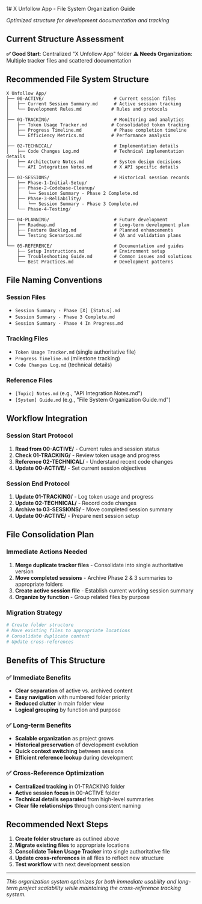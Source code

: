 1# X Unfollow App - File System Organization Guide

*Optimized structure for development documentation and tracking*

## Current Structure Assessment

**✅ Good Start**: Centralized "X Unfollow App" folder
**⚠️ Needs Organization**: Multiple tracker files and scattered documentation

## Recommended File System Structure

```
X Unfollow App/
├── 00-ACTIVE/                          # Current session files
│   ├── Current Session Summary.md      # Active session tracking
│   └── Development Rules.md           # Rules and protocols
│
├── 01-TRACKING/                        # Monitoring and analytics
│   ├── Token Usage Tracker.md         # Consolidated token tracking
│   ├── Progress Timeline.md            # Phase completion timeline
│   └── Efficiency Metrics.md          # Performance analysis
│
├── 02-TECHNICAL/                       # Implementation details
│   ├── Code Changes Log.md             # Technical implementation details
│   ├── Architecture Notes.md           # System design decisions
│   └── API Integration Notes.md        # X API specific details
│
├── 03-SESSIONS/                        # Historical session records
│   ├── Phase-1-Initial-Setup/
│   ├── Phase-2-Codebase-Cleanup/
│   │   └── Session Summary - Phase 2 Complete.md
│   ├── Phase-3-Reliability/
│   │   └── Session Summary - Phase 3 Complete.md
│   └── Phase-4-Testing/
│
├── 04-PLANNING/                        # Future development
│   ├── Roadmap.md                      # Long-term development plan
│   ├── Feature Backlog.md              # Planned enhancements
│   └── Testing Scenarios.md            # QA and validation plans
│
└── 05-REFERENCE/                       # Documentation and guides
    ├── Setup Instructions.md           # Environment setup
    ├── Troubleshooting Guide.md        # Common issues and solutions
    └── Best Practices.md               # Development patterns
```

## File Naming Conventions

### Session Files
- `Session Summary - Phase [X] [Status].md`
- `Session Summary - Phase 3 Complete.md`
- `Session Summary - Phase 4 In Progress.md`

### Tracking Files
- `Token Usage Tracker.md` (single authoritative file)
- `Progress Timeline.md` (milestone tracking)
- `Code Changes Log.md` (technical details)

### Reference Files
- `[Topic] Notes.md` (e.g., "API Integration Notes.md")
- `[System] Guide.md` (e.g., "File System Organization Guide.md")

## Workflow Integration

### Session Start Protocol
1. **Read from 00-ACTIVE/** - Current rules and session status
2. **Check 01-TRACKING/** - Review token usage and progress
3. **Reference 02-TECHNICAL/** - Understand recent code changes
4. **Update 00-ACTIVE/** - Set current session objectives

### Session End Protocol
1. **Update 01-TRACKING/** - Log token usage and progress
2. **Update 02-TECHNICAL/** - Record code changes
3. **Archive to 03-SESSIONS/** - Move completed session summary
4. **Update 00-ACTIVE/** - Prepare next session setup

## File Consolidation Plan

### Immediate Actions Needed
1. **Merge duplicate tracker files** - Consolidate into single authoritative version
2. **Move completed sessions** - Archive Phase 2 & 3 summaries to appropriate folders
3. **Create active session file** - Establish current working session summary
4. **Organize by function** - Group related files by purpose

### Migration Strategy
```bash
# Create folder structure
# Move existing files to appropriate locations
# Consolidate duplicate content
# Update cross-references
```

## Benefits of This Structure

### ✅ Immediate Benefits
- **Clear separation** of active vs. archived content
- **Easy navigation** with numbered folder priority
- **Reduced clutter** in main folder view
- **Logical grouping** by function and purpose

### ✅ Long-term Benefits
- **Scalable organization** as project grows
- **Historical preservation** of development evolution
- **Quick context switching** between sessions
- **Efficient reference lookup** during development

### ✅ Cross-Reference Optimization
- **Centralized tracking** in 01-TRACKING folder
- **Active session focus** in 00-ACTIVE folder
- **Technical details separated** from high-level summaries
- **Clear file relationships** through consistent naming

## Recommended Next Steps

1. **Create folder structure** as outlined above
2. **Migrate existing files** to appropriate locations
3. **Consolidate Token Usage Tracker** into single authoritative file
4. **Update cross-references** in all files to reflect new structure
5. **Test workflow** with next development session

---

*This organization system optimizes for both immediate usability and long-term project scalability while maintaining the cross-reference tracking system.*